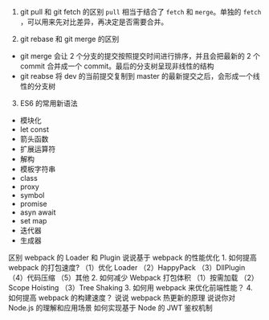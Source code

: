 1. git pull 和 git fetch 的区别
   `pull` 相当于结合了 `fetch` 和 `merge`。单独的 `fetch` ，可以用来先对比差异，再决定是否需要合并。

2. git rebase 和 git merge 的区别

- git merge 会让 2 个分支的提交按照提交时间进行排序，并且会把最新的 2 个 commit 合并成一个 commit。最后的分支树呈现非线性的结构
- git reabse 将 dev 的当前提交复制到 master 的最新提交之后，会形成一个线性的分支树

3. ES6 的常用新语法

- 模块化
- let const
- 箭头函数
- 扩展运算符
- 解构
- 模板字符串
- class
- proxy
- symbol
- promise
- asyn await
- set map
- 迭代器
- 生成器

<!-- webpack这块先放一放 -->

区别 webpack 的 Loader 和 Plugin
说说基于 webpack 的性能优化 1. 如何提⾼ webpack 的打包速度?
（1）优化 Loader
（2）HappyPack
（3）DllPlugin
（4）代码压缩
（5）其他 2. 如何减少 Webpack 打包体积
（1）按需加载
（2）Scope Hoisting
（3）Tree Shaking 3. 如何⽤ webpack 来优化前端性能？ 4. 如何提⾼ webpack 的构建速度？
说说 webpack 热更新的原理
说说你对 Node.js 的理解和应用场景
如何实现基于 Node 的 JWT 鉴权机制
